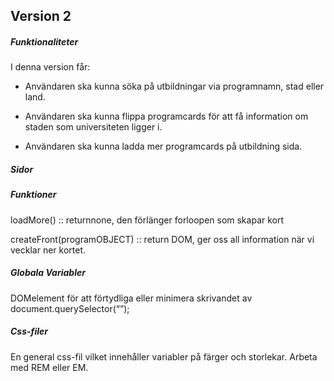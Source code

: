## Version 2

##### Funktionaliteter

I denna version får:

- Användaren ska kunna söka på utbildningar via programnamn, stad eller land.

- Användaren ska kunna flippa programcards för att få information om staden som universiteten ligger i. 

- Användaren ska kunna ladda mer programcards på utbildning sida. 


##### Sidor


##### Funktioner

loadMore() :: returnnone, den förlänger forloopen som skapar kort

createFront(programOBJECT) :: return DOM, ger oss all information när vi vecklar ner kortet.

##### Globala Variabler

DOMelement för att förtydliga eller minimera skrivandet av document.querySelector(“”); 

##### Css-filer

En general css-fil vilket innehåller variabler på färger och storlekar. Arbeta med REM eller EM.

